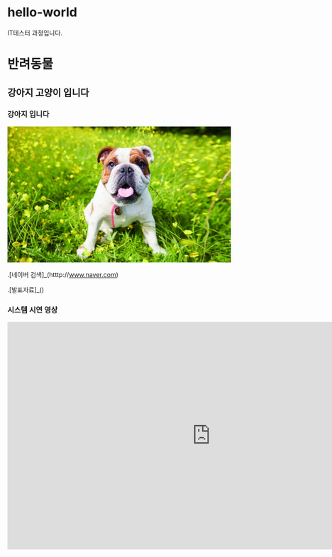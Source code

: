 # hello-world
IT테스터 과정입니다.

# 반려동물

## 강아지 고양이 입니다

### 강아지 입니다

<img src="dog.jpg"/>

.[네이버 검색]_(htttp://www.naver.com)



.[발표자료]_()


### 시스템 시연 영상

<iframe width="914" height="514" src="https://www.youtube.com/embed/Pe4YVd76d9o" title="❤️하루 종일 듣기 좋은 노래 🎁 일할때 듣기좋은 발라드 추천 광고없는 노래모음 🙋‍♀️김범수/임창정/박효신/성시경/ 백지영/더원/태연/박명수/에일리/찬열, 펀치/다비치/로꼬,펀치" frameborder="0" allow="accelerometer; autoplay; clipboard-write; encrypted-media; gyroscope; picture-in-picture; web-share" referrerpolicy="strict-origin-when-cross-origin" allowfullscreen></iframe>
